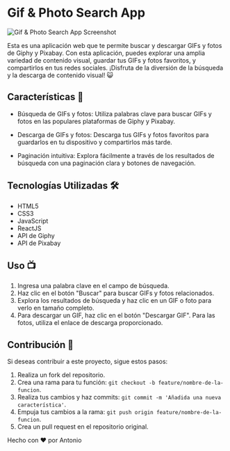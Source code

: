 # Gif & Photo Search App

![Gif & Photo Search App Screenshot](https://i.imgur.com/ICiuqjk.png)

Esta es una aplicación web que te permite buscar y descargar GIFs y fotos de Giphy y Pixabay. Con esta aplicación, puedes explorar una amplia variedad de contenido visual, guardar tus GIFs y fotos favoritos, y compartirlos en tus redes sociales. ¡Disfruta de la diversión de la búsqueda y la descarga de contenido visual! 😺

## Características 🎈

- Búsqueda de GIFs y fotos: Utiliza palabras clave para buscar GIFs y fotos en las populares plataformas de Giphy y Pixabay.

- Descarga de GIFs y fotos: Descarga tus GIFs y fotos favoritos para guardarlos en tu dispositivo y compartirlos más tarde.

- Paginación intuitiva: Explora fácilmente a través de los resultados de búsqueda con una paginación clara y botones de navegación.

## Tecnologías Utilizadas 🛠

- HTML5
- CSS3
- JavaScript
- ReactJS
- API de Giphy
- API de Pixabay



## Uso 📺

1. Ingresa una palabra clave en el campo de búsqueda.
2. Haz clic en el botón "Buscar" para buscar GIFs y fotos relacionados.
3. Explora los resultados de búsqueda y haz clic en un GIF o foto para verlo en tamaño completo.
4. Para descargar un GIF, haz clic en el botón "Descargar GIF". Para las fotos, utiliza el enlace de descarga proporcionado.

## Contribución 🎁

Si deseas contribuir a este proyecto, sigue estos pasos:

1. Realiza un fork del repositorio.
2. Crea una rama para tu función: `git checkout -b feature/nombre-de-la-funcion`.
3. Realiza tus cambios y haz commits: `git commit -m 'Añadida una nueva característica'`.
4. Empuja tus cambios a la rama: `git push origin feature/nombre-de-la-funcion`.
5. Crea un pull request en el repositorio original.




Hecho con ❤️ por Antonio 


